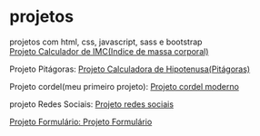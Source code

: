 # projetos
 projetos com html, css, javascript, sass e bootstrap <br>
<a href="https://mikecript.github.io/projetos/projeto-indice-massa-corporal/assets/index.html">Projeto Calculador de IMC(Indice de massa corporal)</a> <br>

 Projeto Pitágoras: <a href="https://mikecript.github.io/projetos/projeto-pitagoras/pitagoras.html">Projeto Calculadora de Hipotenusa(Pitágoras)</a> <br>

 Projeto cordel(meu primeiro projeto): <a href="https://mikecript.github.io/projetos/projeto-cordel/cordel.html">Projeto cordel moderno</a> <br>

 projeto Redes Sociais: <a href="https://mikecript.github.io/projetos/projeto-redes-sociais/redes-sociais.html">Projeto redes sociais <br>

 Projeto Formulário: <a href="https://mikecript.github.io/projetos/trabalhoFormularioEmHtml/Cadastro.html">Projeto Formulário <br>



 
